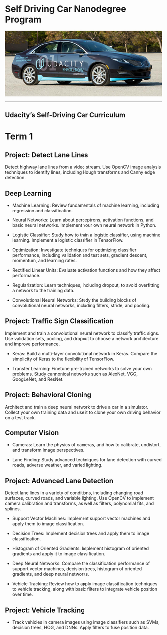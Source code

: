 # Self Driving Car Nanodegree Program

![GitHub Logo](/car.jpg)

---

## Udacity’s Self-Driving Car Curriculum

# Term 1

## Project: Detect Lane Lines

Detect highway lane lines from a video stream. Use OpenCV image analysis techniques to identify lines, including Hough transforms and Canny edge detection.

## Deep Learning

* Machine Learning: Review fundamentals of machine learning, including regression and classification.

* Neural Networks: Learn about perceptrons, activation functions, and basic neural networks. Implement your own neural network in Python.

* Logistic Classifier: Study how to train a logistic classifier, using machine learning. Implement a logistic classifier in TensorFlow.

* Optimization: Investigate techniques for optimizing classifier performance, including validation and test sets, gradient descent, momentum, and learning rates.

* Rectified Linear Units: Evaluate activation functions and how they affect performance.

* Regularization: Learn techniques, including dropout, to avoid overfitting a network to the training data.

* Convolutional Neural Networks: Study the building blocks of convolutional neural networks, including filters, stride, and pooling.

## Project: Traffic Sign Classification

Implement and train a convolutional neural network to classify traffic signs. Use validation sets, pooling, and dropout to choose a network architecture and improve performance.

* Keras: Build a multi-layer convolutional network in Keras. Compare the simplicity of Keras to the flexibility of TensorFlow.

* Transfer Learning: Finetune pre-trained networks to solve your own problems. Study cannonical networks such as AlexNet, VGG, GoogLeNet, and ResNet.

## Project: Behavioral Cloning

Architect and train a deep neural network to drive a car in a simulator. Collect your own training data and use it to clone your own driving behavior on a test track.

## Computer Vision

* Cameras: Learn the physics of cameras, and how to calibrate, undistort, and transform image perspectives.

* Lane Finding: Study advanced techniques for lane detection with curved roads, adverse weather, and varied lighting.

## Project: Advanced Lane Detection

Detect lane lines in a variety of conditions, including changing road surfaces, curved roads, and variable lighting. Use OpenCV to implement camera calibration and transforms, as well as filters, polynomial fits, and splines.

* Support Vector Machines: Implement support vector machines and apply them to image classification.

* Decision Trees: Implement decision trees and apply them to image classification.

* Histogram of Oriented Gradients: Implement histogram of oriented gradients and apply it to image classification.

* Deep Neural Networks: Compare the classification performance of support vector machines, decision trees, histogram of oriented gradients, and deep neural networks.

* Vehicle Tracking: Review how to apply image classification techniques to vehicle tracking, along with basic filters to integrate vehicle position over time.

## Project: Vehicle Tracking

* Track vehicles in camera images using image classifiers such as SVMs, decision trees, HOG, and DNNs. Apply filters to fuse position data.
